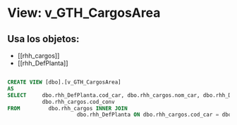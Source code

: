 # View: v_GTH_CargosArea

## Usa los objetos:
- [[rhh_cargos]]
- [[rhh_DefPlanta]]

```sql

CREATE VIEW [dbo].[v_GTH_CargosArea]
AS
SELECT     dbo.rhh_DefPlanta.cod_car, dbo.rhh_cargos.nom_car, dbo.rhh_DefPlanta.cod_area, dbo.rhh_DefPlanta.cod_cia,
		   dbo.rhh_cargos.cod_conv
FROM         dbo.rhh_cargos INNER JOIN
                      dbo.rhh_DefPlanta ON dbo.rhh_cargos.cod_car = dbo.rhh_DefPlanta.cod_car

```
